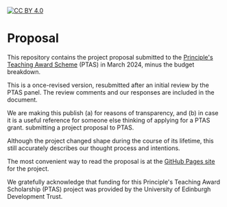 [![CC BY 4.0][cc-by-shield]][cc-by]

# Proposal

This repository contains the project proposal submitted to the [Principle's Teaching Award Scheme](https://institute-academic-development.ed.ac.uk/funding/ptas) (PTAS) in March 2024, minus the budget breakdown.

This is a once-revised version, resubmitted after an initial review by the PTAS panel. The review comments and our responses are included in the document.

We are making this publish (a) for reasons of transparency, and (b) in case it is a useful reference for someone else thinking of applying for a PTAS grant.
submitting a project proposal to PTAS.

Although the project changed shape during the course of its lifetime, this still accurately describes our thought process and intentions.

The most convenient way to read the proposal is at the [GitHub Pages site](https://ExpLrnCode-2024.github.io) for the project.

We gratefully acknowledge that funding for this Principle's Teaching Award Scholarship (PTAS) project was provided by the University of Edinburgh Development Trust.


[cc-by]: http://creativecommons.org/licenses/by/4.0/
[cc-by-shield]: https://img.shields.io/badge/License-CC%20BY%204.0-lightgrey.svg
